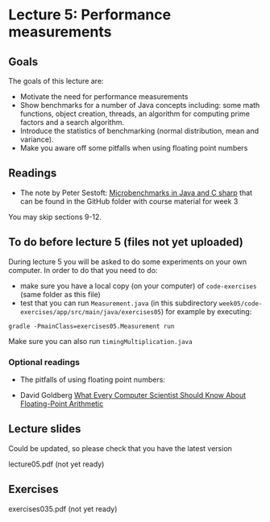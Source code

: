 # Lecture 5: Performance measurements

## Goals

The goals of this lecture are:
* Motivate the need for performance measurements
* Show benchmarks for a number of Java concepts including: some math functions, object creation, threads, 
   an algorithm for computing prime factors and a search algorithm.
* Introduce the statistics of benchmarking (normal distribution, mean and variance).
* Make you aware off some pitfalls when using floating point numbers

## Readings 

* The note by Peter Sestoft: [Microbenchmarks in Java and C sharp](https://github.itu.dk/jst/PCPP2022-Public/blob/main/week05/benchmarkingNotes.pdf)
that can be found in the GitHub folder with course material for week 3

You may skip sections 9-12.

## To do before lecture 5 (files not yet uploaded)
During lecture 5 you will be asked to do some experiments on your own computer. 
In order to do that you need to do:

* make sure you have a local copy (on your computer) of  `code-exercises` (same folder as this file)
* test that you can run ` Measurement.java ` (in this subdirectory ` week05/code-exercises/app/src/main/java/exercises05 `)
for example by executing:

 ` gradle -PmainClass=exercises05.Measurement run `

Make sure you can also run   ` timingMultiplication.java `

### Optional readings
* The pitfalls of using floating point numbers: 

 * David Goldberg [What Every Computer Scientist Should Know About Floating-Point Arithmetic](https://github.itu.dk/jst/PCPP2022-Public/blob/main/week05/IEEE754_article.pdf)


## Lecture slides
Could be updated, so please check that you have the latest version

lecture05.pdf (not yet ready)


## Exercises

exercises035.pdf (not yet ready)
